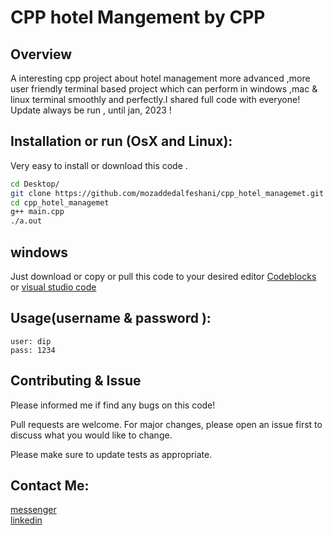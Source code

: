 # CPP hotel Mangement by CPP

## Overview

A interesting cpp project about hotel management more advanced ,more user friendly terminal based project which can perform in windows ,mac & linux terminal smoothly and perfectly.I shared full code with everyone! Update always be run , until jan, 2023 !

## Installation or run (OsX and Linux):

Very easy to install or download this code .

```bash
cd Desktop/
git clone https://github.com/mozaddedalfeshani/cpp_hotel_managemet.git
cd cpp_hotel_managemet
g++ main.cpp
./a.out
```
## windows

Just download or copy or pull this code to your desired editor [Codeblocks](http://www.codeblocks.org/downloads/binaries/#imagesoswindows48pnglogo-microsoft-windows)  or [visual studio code](https://code.visualstudio.com/download)
## Usage(username & password ):

```user and password
user: dip
pass: 1234
```

## Contributing & Issue

Please informed me if find any bugs on this code! 

Pull requests are welcome. For major changes, please open an issue first
to discuss what you would like to change.

Please make sure to update tests as appropriate.

## Contact Me:
[messenger](m.me/mozaddedalfeshani) <br/>
[linkedin](https://www.linkedin.com/in/mozaddedalfeshani/) <br/>
